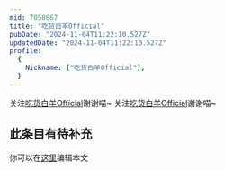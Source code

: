 ```yaml
---
mid: 7058667
title: "吃货白羊Official"
pubDate: "2024-11-04T11:22:10.527Z"
updatedDate: "2024-11-04T11:22:10.527Z"
profile:
  {
    Nickname: ["吃货白羊Official"],
  }
---
```


关注[吃货白羊Official](https://space.bilibili.com/7058667)谢谢喵~ 关注[吃货白羊Official](https://space.bilibili.com/7058667)谢谢喵~

## 此条目有待补充
你可以在[这里](https://github.com/Yuhanawa/VTuber.ICU-Content/edit/master/v/吃货白羊Official/index.md)编辑本文
